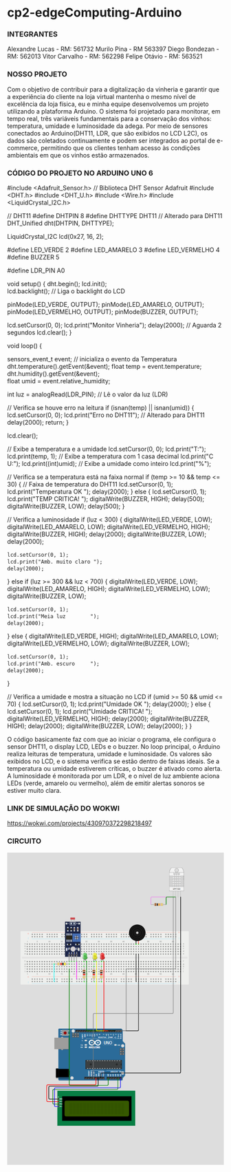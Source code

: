 # cp2-edgeComputing-Arduino

### INTEGRANTES
Alexandre Lucas - RM: 561732
Murilo Pina - RM 563397
Diego Bondezan - RM: 562013
Vitor Carvalho - RM: 562298
Felipe Otávio - RM: 563521

### NOSSO PROJETO
Com o objetivo de contribuir para a digitalização da vinheria e garantir que a experiência do cliente na loja virtual mantenha o mesmo nível de excelência da loja física, eu e minha equipe desenvolvemos um projeto utilizando a plataforma Arduino. O sistema foi projetado para monitorar, em tempo real, três variáveis fundamentais para a conservação dos vinhos: temperatura, umidade e luminosidade da adega.
Por meio de sensores conectados ao Arduino(DHT11, LDR, que são exibidos no LCD L2C), os dados são coletados continuamente e podem ser integrados ao portal de e-commerce, permitindo que os clientes tenham acesso às condições ambientais em que os vinhos estão armazenados.


### CÓDIGO DO PROJETO NO ARDUINO UNO 6

#include <Adafruit_Sensor.h>                       // Biblioteca DHT Sensor Adafruit 
#include <DHT.h>
#include <DHT_U.h>
#include <Wire.h>
#include <LiquidCrystal_I2C.h>

// DHT11
#define DHTPIN 8
#define DHTTYPE DHT11  // Alterado para DHT11
DHT_Unified dht(DHTPIN, DHTTYPE);   

LiquidCrystal_I2C lcd(0x27, 16, 2);

#define LED_VERDE    2
#define LED_AMARELO  3
#define LED_VERMELHO 4
#define BUZZER       5

#define LDR_PIN A0



void setup() {
  dht.begin();
  lcd.init();        
  lcd.backlight();    // Liga o backlight do LCD

  pinMode(LED_VERDE, OUTPUT);
  pinMode(LED_AMARELO, OUTPUT);
  pinMode(LED_VERMELHO, OUTPUT);
  pinMode(BUZZER, OUTPUT);

  lcd.setCursor(0, 0);
  lcd.print("Monitor Vinheria");
  delay(2000);  // Aguarda 2 segundos
  lcd.clear();
}

void loop() {

  sensors_event_t event;                        // inicializa o evento da Temperatura
  dht.temperature().getEvent(&event); 
  float temp = event.temperature;
  dht.humidity().getEvent(&event);  
  float umid = event.relative_humidity;
  
  
  int luz = analogRead(LDR_PIN);      // Lê o valor da luz (LDR)

  // Verifica se houve erro na leitura
  if (isnan(temp) || isnan(umid)) {
    lcd.setCursor(0, 0);
    lcd.print("Erro no DHT11");  // Alterado para DHT11
    delay(2000);
    return;
  }

  lcd.clear();

  // Exibe a temperatura e a umidade
  lcd.setCursor(0, 0);
  lcd.print("T:");
  lcd.print(temp, 1);  // Exibe a temperatura com 1 casa decimal
  lcd.print("C U:");
  lcd.print((int)umid);  // Exibe a umidade como inteiro
  lcd.print("%");

  // Verifica se a temperatura está na faixa normal
  if (temp >= 10 && temp <= 30) {  // Faixa de temperatura do DHT11
    lcd.setCursor(0, 1);
    lcd.print("Temperatura OK ");
    delay(2000);
  } else {
    lcd.setCursor(0, 1);
    lcd.print("TEMP CRITICA!  ");
    digitalWrite(BUZZER, HIGH);
    delay(500);
    digitalWrite(BUZZER, LOW);
    delay(500);
  }

  // Verifica a luminosidade
  if (luz < 300) {
    digitalWrite(LED_VERDE, LOW);
    digitalWrite(LED_AMARELO, LOW);
    digitalWrite(LED_VERMELHO, HIGH);
    digitalWrite(BUZZER, HIGH);
    delay(2000);
    digitalWrite(BUZZER, LOW);
    delay(2000);

    lcd.setCursor(0, 1);
    lcd.print("Amb. muito claro ");
    delay(2000);
  }
  else if (luz >= 300 && luz < 700) {
    digitalWrite(LED_VERDE, LOW);
    digitalWrite(LED_AMARELO, HIGH);
    digitalWrite(LED_VERMELHO, LOW);
    digitalWrite(BUZZER, LOW);

    lcd.setCursor(0, 1);
    lcd.print("Meia luz        ");
    delay(2000);
  }
  else {
    digitalWrite(LED_VERDE, HIGH);
    digitalWrite(LED_AMARELO, LOW);
    digitalWrite(LED_VERMELHO, LOW);
    digitalWrite(BUZZER, LOW); 

    lcd.setCursor(0, 1);
    lcd.print("Amb. escuro     ");
    delay(2000);
  }

  // Verifica a umidade e mostra a situação no LCD
  if (umid >= 50 && umid <= 70) {
    lcd.setCursor(0, 1);
    lcd.print("Umidade OK           ");
    delay(2000);
  } else {
    lcd.setCursor(0, 1);
    lcd.print("Umidade CRITICA!     ");
    digitalWrite(LED_VERMELHO, HIGH);
    delay(2000);
    digitalWrite(BUZZER, HIGH);
    delay(2000);
    digitalWrite(BUZZER, LOW);
    delay(2000);
  }
}

O código basicamente faz com que ao iniciar o programa, ele configura o sensor DHT11, o display LCD, LEDs e o buzzer. No loop principal, o Arduino realiza leituras de temperatura, umidade e luminosidade. Os valores são exibidos no LCD, e o sistema verifica se estão dentro de faixas ideais. Se a temperatura ou umidade estiverem críticas, o buzzer é ativado como alerta. A luminosidade é monitorada por um LDR, e o nível de luz ambiente aciona LEDs (verde, amarelo ou vermelho), além de emitir alertas sonoros se estiver muito clara. 

### LINK DE SIMULAÇÃO DO WOKWI

https://wokwi.com/projects/430970372298218497

### CIRCUITO

![alt text](image.png)
